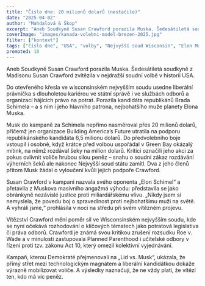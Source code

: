 ```yaml
---
title: "Číslo dne: 20 milionů dolarů (nestačilo)"
date: "2025-04-02"
author: "Mahdalová & Škop"
excerpt: "Aneb Soudkyně Susan Crawford porazila Muska. Šedesátiletá soudkyně z Madisonu Susan Crawford zvítězila v nejdražší soudní volbě v historii USA."
coverImage: "images/kanada-volebni-model-brezen-2025.jpg"
filter: ["kontext"]
tags: ["číslo dne", "USA", "volby", "Nejvyšší soud Wisconsin", "Elon Musk", "Susan Crawford", "liberálové", "politika"]
promoted: 10
---
```


Aneb Soudkyně Susan Crawford porazila Muska. Šedesátiletá soudkyně z Madisonu Susan Crawford zvítězila v nejdražší soudní volbě v historii USA.

Do otevřeného křesla ve wisconsinském nejvyšším soudu usedne liberální právnička s dlouholetou kariérou ve státní správě i ve službách odborů a organizací hájících právo na potrat. Porazila kandidáta republikánů Brada Schimela – a s ním i jeho hlavního patrona, nejbohatšího muže planety Elona Muska.

Musk do kampaně za Schimela nepřímo nasměroval přes 20 milionů dolarů, přičemž jen organizace Building America’s Future utratila na podporu republikánského kandidáta 6,5 milionu dolarů. Do předvolebního boje vstoupil i osobně, když krátce před volbou uspořádal v Green Bay okázalý mítink, na němž rozdával šeky na milion dolarů. Kritici označili jeho akci za pokus ovlivnit voliče hrubou silou peněz – snahu o soudní zákaz rozdávání výherních šeků ale nakonec Nejvyšší soud státu zamítl. Dva z jeho členů přitom Musk žádal o vyloučení kvůli jejich podpoře Crawford.

Susan Crawford v kampani nazvala svého oponenta „Elon Schimel“ a přetavila z Muskova masivního angažmá výhodu: představila se jako obránkyně nezávislé justice proti miliardářskému vlivu. „Nikdy jsem si nemyslela, že povedu boj o spravedlnost proti nejbohatšímu muži na světě. A vyhráli jsme,“ prohlásila v noci na středu při svém vítězném projevu.

Vítězství Crawford mění poměr sil ve Wisconsinském nejvyšším soudu, kde se nyní očekává rozhodování o klíčových tématech jako potratová legislativa či práva odborů. Crawford je známá svou kritikou zrušení rozsudku Roe v. Wade a v minulosti zastupovala Planned Parenthood i učitelské odbory v řízení proti tzv. zákonu Act 10, který omezil kolektivní vyjednávání.

Kampaň, kterou Demokraté přejmenovali na „Lid vs. Musk“, ukázala, že přímý střet mezi technologickým magnátem a liberální kandidátkou dokáže výrazně mobilizovat voliče. A výsledky naznačují, že ne vždy platí, že vítězí ten, kdo má víc peněz.
